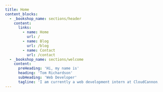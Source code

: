 ```yaml
---
title: Home
content_blocks:
  - _bookshop_name: sections/header
    content:
      links:
        - name: Home
          url: /
        - name: Blog
          url: /blog
        - name: Contact
          url: /contact
  - _bookshop_name: sections/welcome
    content:
      preHeading: 'Hi, my name is'
      heading: 'Tom Richardson'
      subHeading: 'Web Developer'
      tagline: 'I am currently a web development intern at CloudCannon, interested in using web development in creative ways.'
---
```

